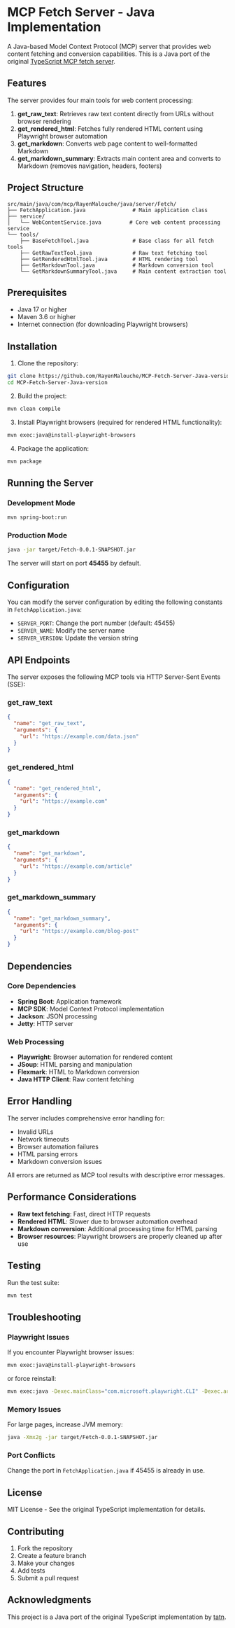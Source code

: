 # MCP Fetch Server - Java Implementation

A Java-based Model Context Protocol (MCP) server that provides web content fetching and conversion capabilities. This is a Java port of the original [TypeScript MCP fetch server](https://github.com/tatn/mcp-server-fetch-typescript.git).

## Features

The server provides four main tools for web content processing:

1. **get_raw_text**: Retrieves raw text content directly from URLs without browser rendering
2. **get_rendered_html**: Fetches fully rendered HTML content using Playwright browser automation
3. **get_markdown**: Converts web page content to well-formatted Markdown
4. **get_markdown_summary**: Extracts main content area and converts to Markdown (removes navigation, headers, footers)

## Project Structure

```
src/main/java/com/mcp/RayenMalouche/java/server/Fetch/
├── FetchApplication.java               # Main application class
├── service/
│   └── WebContentService.java         # Core web content processing service
└── tools/
    ├── BaseFetchTool.java              # Base class for all fetch tools
    ├── GetRawTextTool.java             # Raw text fetching tool
    ├── GetRenderedHtmlTool.java        # HTML rendering tool
    ├── GetMarkdownTool.java            # Markdown conversion tool
    └── GetMarkdownSummaryTool.java     # Main content extraction tool
```

## Prerequisites

- Java 17 or higher
- Maven 3.6 or higher
- Internet connection (for downloading Playwright browsers)

## Installation

1. Clone the repository:
```bash
git clone https://github.com/RayenMalouche/MCP-Fetch-Server-Java-version
cd MCP-Fetch-Server-Java-version
```

2. Build the project:
```bash
mvn clean compile
```

3. Install Playwright browsers (required for rendered HTML functionality):
```bash
mvn exec:java@install-playwright-browsers
```

4. Package the application:
```bash
mvn package
```

## Running the Server

### Development Mode
```bash
mvn spring-boot:run
```

### Production Mode
```bash
java -jar target/Fetch-0.0.1-SNAPSHOT.jar
```

The server will start on port **45455** by default.

## Configuration

You can modify the server configuration by editing the following constants in `FetchApplication.java`:

- `SERVER_PORT`: Change the port number (default: 45455)
- `SERVER_NAME`: Modify the server name
- `SERVER_VERSION`: Update the version string

## API Endpoints

The server exposes the following MCP tools via HTTP Server-Sent Events (SSE):

### get_raw_text
```json
{
  "name": "get_raw_text",
  "arguments": {
    "url": "https://example.com/data.json"
  }
}
```

### get_rendered_html
```json
{
  "name": "get_rendered_html",
  "arguments": {
    "url": "https://example.com"
  }
}
```

### get_markdown
```json
{
  "name": "get_markdown",
  "arguments": {
    "url": "https://example.com/article"
  }
}
```

### get_markdown_summary
```json
{
  "name": "get_markdown_summary",
  "arguments": {
    "url": "https://example.com/blog-post"
  }
}
```

## Dependencies

### Core Dependencies
- **Spring Boot**: Application framework
- **MCP SDK**: Model Context Protocol implementation
- **Jackson**: JSON processing
- **Jetty**: HTTP server

### Web Processing
- **Playwright**: Browser automation for rendered content
- **JSoup**: HTML parsing and manipulation
- **Flexmark**: HTML to Markdown conversion
- **Java HTTP Client**: Raw content fetching

## Error Handling

The server includes comprehensive error handling for:
- Invalid URLs
- Network timeouts
- Browser automation failures
- HTML parsing errors
- Markdown conversion issues

All errors are returned as MCP tool results with descriptive error messages.

## Performance Considerations

- **Raw text fetching**: Fast, direct HTTP requests
- **Rendered HTML**: Slower due to browser automation overhead
- **Markdown conversion**: Additional processing time for HTML parsing
- **Browser resources**: Playwright browsers are properly cleaned up after use

## Testing

Run the test suite:
```bash
mvn test
```

## Troubleshooting

### Playwright Issues
If you encounter Playwright browser issues:
```bash
mvn exec:java@install-playwright-browsers
```
or force reinstall:
```bash
mvn exec:java -Dexec.mainClass="com.microsoft.playwright.CLI" -Dexec.args="install --force"
```

### Memory Issues
For large pages, increase JVM memory:
```bash
java -Xmx2g -jar target/Fetch-0.0.1-SNAPSHOT.jar
```

### Port Conflicts
Change the port in `FetchApplication.java` if 45455 is already in use.

## License

MIT License - See the original TypeScript implementation for details.

## Contributing

1. Fork the repository
2. Create a feature branch
3. Make your changes
4. Add tests
5. Submit a pull request

## Acknowledgments

This project is a Java port of the original TypeScript implementation by [tatn](https://github.com/tatn/mcp-server-fetch-typescript.git).